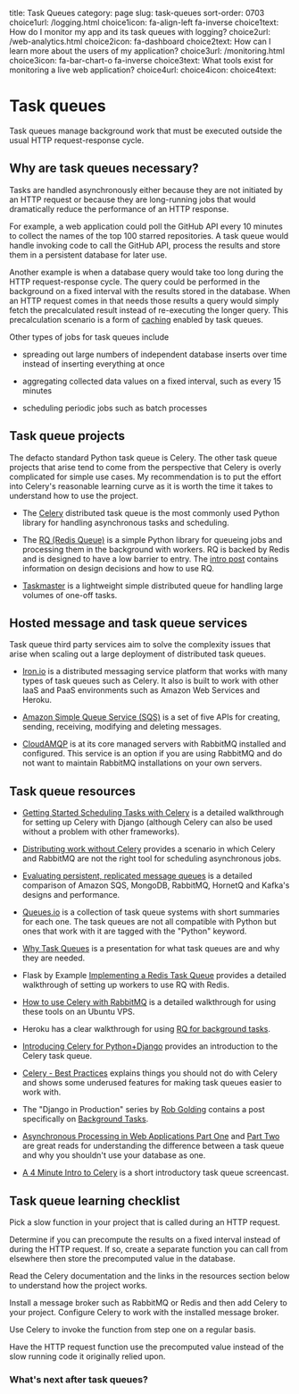 title: Task Queues
category: page
slug: task-queues
sort-order: 0703
choice1url: /logging.html
choice1icon: fa-align-left fa-inverse
choice1text: How do I monitor my app and its task queues with logging?
choice2url: /web-analytics.html
choice2icon: fa-dashboard
choice2text: How can I learn more about the users of my application? 
choice3url: /monitoring.html
choice3icon: fa-bar-chart-o fa-inverse
choice3text: What tools exist for monitoring a live web application?
choice4url:
choice4icon:
choice4text:


# Task queues
Task queues manage background work that must be executed outside the usual
HTTP request-response cycle.


## Why are task queues necessary?
Tasks are handled asynchronously either because they are not initiated by 
an HTTP request or because they are long-running jobs that would dramatically
reduce the performance of an HTTP response.

For example, a web application could poll the GitHub API every 10 minutes to
collect the names of the top 100 starred repositories. A task queue would
handle invoking code to call the GitHub API, process the results and store them
in a persistent database for later use.

Another example is when a database query would take too long during the HTTP
request-response cycle. The query could be performed in the background on a
fixed interval with the results stored in the database. When an
HTTP request comes in that needs those results a query would simply fetch the
precalculated result instead of re-executing the longer query.
This precalculation scenario is a form of [caching](/caching.html) enabled 
by task queues.

Other types of jobs for task queues include

* spreading out large numbers of independent database inserts over time 
  instead of inserting everything at once

* aggregating collected data values on a fixed interval, such as every
  15 minutes

* scheduling periodic jobs such as batch processes


## Task queue projects
The defacto standard Python task queue is Celery. The other task queue 
projects that arise tend to come from the perspective that Celery is overly
complicated for simple use cases. My recommendation is to put the effort into
Celery's reasonable learning curve as it is worth the time it takes to 
understand how to use the project.

* The [Celery](http://www.celeryproject.org/) distributed task queue is the
  most commonly used Python library for handling asynchronous tasks and 
  scheduling.

* The [RQ (Redis Queue)](http://python-rq.org/) is a simple Python
  library for queueing jobs and processing them in the background with workers.
  RQ is backed by Redis and is designed to have a low barrier to entry.
  The [intro post](http://nvie.com/posts/introducing-rq/) contains information
  on design decisions and how to use RQ.

* [Taskmaster](https://github.com/dcramer/taskmaster) is a lightweight simple
  distributed queue for handling large volumes of one-off tasks. 


## Hosted message and task queue services
Task queue third party services aim to solve the complexity issues that arise
when scaling out a large deployment of distributed task queues.

* [Iron.io](http://www.iron.io/) is a distributed messaging service platform 
  that works with many types of task queues such as Celery. It also is built
  to work with other IaaS and PaaS environments such as Amazon Web Services
  and Heroku.

* [Amazon Simple Queue Service (SQS)](http://aws.amazon.com/sqs/) is a
  set of five APIs for creating, sending, receiving, modifying and deleting
  messages.

* [CloudAMQP](http://www.cloudamqp.com/) is at its core managed servers with
  RabbitMQ installed and configured. This service is an option if you are 
  using RabbitMQ and do not want to maintain RabbitMQ installations on your 
  own servers.


## Task queue resources
* [Getting Started Scheduling Tasks with Celery](http://www.caktusgroup.com/blog/2014/06/23/scheduling-tasks-celery/)
  is a detailed walkthrough for setting up Celery with Django (although
  Celery can also be used without a problem with other frameworks).

* [Distributing work without Celery](http://justcramer.com/2012/05/04/distributing-work-without-celery/)
  provides a scenario in which Celery and RabbitMQ are not the right tool
  for scheduling asynchronous jobs.

* [Evaluating persistent, replicated message queues](http://www.warski.org/blog/2014/07/evaluating-persistent-replicated-message-queues/)
  is a detailed comparison of Amazon SQS, MongoDB, RabbitMQ, HornetQ and
  Kafka's designs and performance.

* [Queues.io](http://queues.io/) is a collection of task queue systems with
  short summaries for each one. The task queues are not all compatible with
  Python but ones that work with it are tagged with the "Python" keyword.

* [Why Task Queues](http://www.slideshare.net/bryanhelmig/task-queues-comorichweb-12962619) 
  is a presentation for what task queues are and why they are needed. 

* Flask by Example [Implementing a Redis Task Queue](https://realpython.com/blog/python/flask-by-example-implementing-a-redis-task-queue/)
  provides a detailed walkthrough of setting up workers to use RQ with
  Redis.

* [How to use Celery with RabbitMQ](https://www.digitalocean.com/community/articles/how-to-use-celery-with-rabbitmq-to-queue-tasks-on-an-ubuntu-vps)
  is a detailed walkthrough for using these tools on an Ubuntu VPS.

* Heroku has a clear walkthrough for using 
  [RQ for background tasks](https://devcenter.heroku.com/articles/python-rq).

* [Introducing Celery for Python+Django](http://www.linuxforu.com/2013/12/introducing-celery-pythondjango/) 
  provides an introduction to the Celery task queue.

* [Celery - Best Practices](https://denibertovic.com/posts/celery-best-practices/)
  explains things you should not do with Celery and shows some underused 
  features for making task queues easier to work with.

* The "Django in Production" series by 
  [Rob Golding](https://twitter.com/robgolding63) contains a post 
  specifically on [Background Tasks](http://www.robgolding.com/blog/2011/11/27/django-in-production-part-2---background-tasks/).

* [Asynchronous Processing in Web Applications Part One](http://blog.thecodepath.com/2012/11/15/asynchronous-processing-in-web-applications-part-1-a-database-is-not-a-queue/) 
  and [Part Two](http://blog.thecodepath.com/2013/01/06/asynchronous-processing-in-web-applications-part-2-developers-need-to-understand-message-queues/)
  are great reads for understanding the difference between a task queue and
  why you shouldn't use your database as one.

* [A 4 Minute Intro to Celery](https://www.youtube.com/watch?v=68QWZU_gCDA) is
  a short introductory task queue screencast.


## Task queue learning checklist
<i class="fa fa-check-square-o"></i> 
Pick a slow function in your project that is called during an HTTP request.

<i class="fa fa-check-square-o"></i> 
Determine if you can precompute the results on a fixed interval instead of
during the HTTP request. If so, create a separate function you can call
from elsewhere then store the precomputed value in the database.

<i class="fa fa-check-square-o"></i> 
Read the Celery documentation and the links in the resources section below
to understand how the project works.

<i class="fa fa-check-square-o"></i> 
Install a message broker such as RabbitMQ or Redis and then add Celery to your 
project. Configure Celery to work with the installed message broker.

<i class="fa fa-check-square-o"></i> 
Use Celery to invoke the function from step one on a regular basis.

<i class="fa fa-check-square-o"></i>
Have the HTTP request function use the precomputed value instead of the 
slow running code it originally relied upon.
 

### What's next after task queues?

